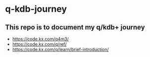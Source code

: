 # q-kdb-journey
## This repo is to document my q/kdb+ journey ## 
* https://code.kx.com/q4m3/
* https://code.kx.com/q/ref/
* https://code.kx.com/q/learn/brief-introduction/
